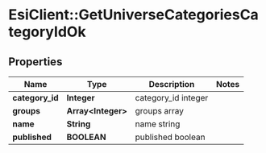 # EsiClient::GetUniverseCategoriesCategoryIdOk

## Properties
Name | Type | Description | Notes
------------ | ------------- | ------------- | -------------
**category_id** | **Integer** | category_id integer | 
**groups** | **Array&lt;Integer&gt;** | groups array | 
**name** | **String** | name string | 
**published** | **BOOLEAN** | published boolean | 


